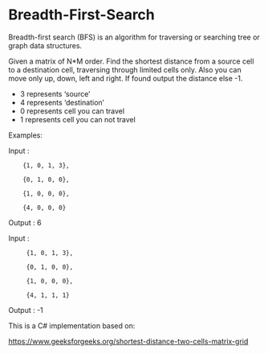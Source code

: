 # Breadth-First-Search
Breadth-first search (BFS) is an algorithm for traversing or searching tree or graph data structures.

Given a matrix of N*M order. Find the shortest distance from a source cell to a destination cell, traversing through limited cells only. Also you can move only up, down, left and right. If found output the distance else -1.

- 3 represents ‘source’
- 4 represents ‘destination’
- 0 represents cell you can travel
- 1 represents cell you can not travel

Examples:

Input : 

        {1, 0, 1, 3},

        {0, 1, 0, 0},
        
        {1, 0, 0, 0},
        
        {4, 0, 0, 0}

Output : 6

Input : 

         {1, 0, 1, 3},
         
         {0, 1, 0, 0},
         
         {1, 0, 0, 0},
         
         {4, 1, 1, 1}

Output :  -1

This is a C# implementation based on:

https://www.geeksforgeeks.org/shortest-distance-two-cells-matrix-grid
